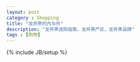 ```yaml
---
layout: post
category : Shopping
title: "龙井茶的内与外"
description: "龙井茶选购指南，龙井茶产区，龙井茶品牌"
tags : [购物]
---
```

{% include JB/setup %}
